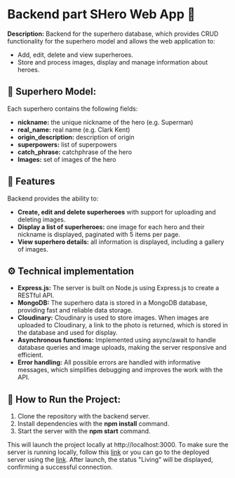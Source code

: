 # Backend part SHero Web App 🦸
**Description:**
Backend for the superhero database, which provides CRUD functionality for the superhero model and allows the web application to:
- Add, edit, delete and view superheroes.
- Store and process images, display and manage information about heroes.

## 💾 Superhero Model:
Each superhero contains the following fields:
- **nickname:** the unique nickname of the hero (e.g. Superman)
- **real_name:** real name (e.g. Clark Kent)
- **origin_description:** description of origin
- **superpowers:** list of superpowers
- **catch_phrase:** catchphrase of the hero
- **Images:** set of images of the hero

## 📝 Features
Backend provides the ability to:
- **Create, edit and delete superheroes** with support for uploading and deleting images.
- **Display a list of superheroes:** one image for each hero and their nickname is displayed, paginated with 5 items per page.
- **View superhero details:** all information is displayed, including a gallery of images.

## ⚙️ Technical implementation
- **Express.js:** The server is built on Node.js using Express.js to create a RESTful API.
- **MongoDB:** The superhero data is stored in a MongoDB database, providing fast and reliable data storage.
- **Cloudinary:** Cloudinary is used to store images. When images are uploaded to Cloudinary, a link to the photo is returned, which is stored in the database and used for display.
- **Asynchronous functions:** Implemented using async/await to handle database queries and image uploads, making the server responsive and efficient.
- **Error handling:** All possible errors are handled with informative messages, which simplifies debugging and improves the work with the API.

## 🚀 How to Run the Project:
1. Clone the repository with the backend server.
2. Install dependencies with the **npm install** command.
3. Start the server with the **npm start** command.
   
This will launch the project locally at http://localhost:3000.
To make sure the server is running locally, follow this [link](http://localhost:3000) or you can go to the deployed server using the [link](https://superhero-backend-g2ow.onrender.com/). After launch, the status "Living" will be displayed, confirming a successful connection.
